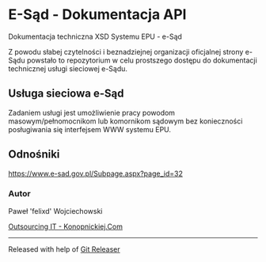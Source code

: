 # E-Sąd - Dokumentacja API

Dokumentacja techniczna XSD Systemu EPU - e-Sąd

Z powodu słabej czytelności i beznadziejnej organizacji oficjalnej strony e-Sądu powstało to repozytorium w celu prostszego dostępu do dokumentacji technicznej usługi sieciowej e-Sądu.

## Usługa sieciowa e-Sąd
Zadaniem usługi jest umożliwienie pracy powodom masowym/pełnomocnikom lub komornikom sądowym bez konieczności posługiwania się interfejsem WWW systemu EPU.

## Odnośniki
https://www.e-sad.gov.pl/Subpage.aspx?page_id=32


### Autor

Paweł 'felixd' Wojciechowski

[Outsourcing IT - Konopnickiej.Com](https://konopnickiej.com)

---

Released with help of [Git Releaser](https://gitlab.com/felixd/git-releaser)

